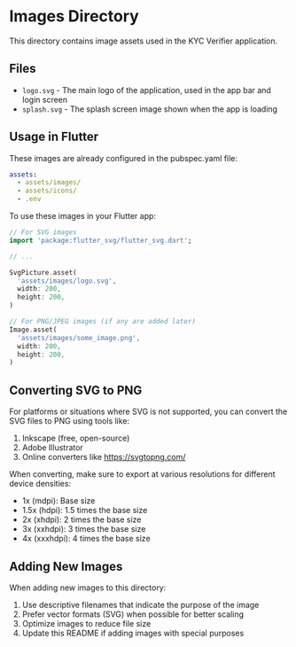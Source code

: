# Images Directory

This directory contains image assets used in the KYC Verifier application.

## Files

- `logo.svg` - The main logo of the application, used in the app bar and login screen
- `splash.svg` - The splash screen image shown when the app is loading

## Usage in Flutter

These images are already configured in the pubspec.yaml file:

```yaml
assets:
  - assets/images/
  - assets/icons/
  - .env
```

To use these images in your Flutter app:

```dart
// For SVG images
import 'package:flutter_svg/flutter_svg.dart';

// ...

SvgPicture.asset(
  'assets/images/logo.svg',
  width: 200,
  height: 200,
)

// For PNG/JPEG images (if any are added later)
Image.asset(
  'assets/images/some_image.png',
  width: 200,
  height: 200,
)
```

## Converting SVG to PNG

For platforms or situations where SVG is not supported, you can convert the SVG files to PNG using tools like:

1. Inkscape (free, open-source)
2. Adobe Illustrator
3. Online converters like https://svgtopng.com/

When converting, make sure to export at various resolutions for different device densities:
- 1x (mdpi): Base size
- 1.5x (hdpi): 1.5 times the base size
- 2x (xhdpi): 2 times the base size
- 3x (xxhdpi): 3 times the base size
- 4x (xxxhdpi): 4 times the base size

## Adding New Images

When adding new images to this directory:

1. Use descriptive filenames that indicate the purpose of the image
2. Prefer vector formats (SVG) when possible for better scaling
3. Optimize images to reduce file size
4. Update this README if adding images with special purposes
